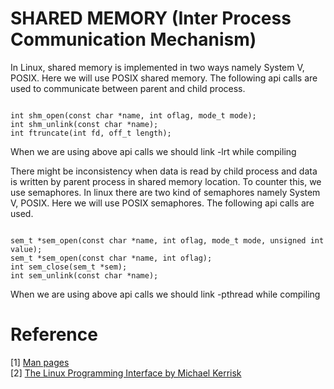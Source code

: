 # SHARED MEMORY (Inter Process Communication Mechanism)

In Linux, shared memory is implemented in two ways namely System V, POSIX. Here we will use POSIX shared memory. The following api calls are used to communicate between parent and child process.

```{C}

int shm_open(const char *name, int oflag, mode_t mode);
int shm_unlink(const char *name);
int ftruncate(int fd, off_t length);

```

When we are using above api calls we should link -lrt while compiling

There might be inconsistency when data is read by child process and data is written by parent process in shared memory location. To counter this, we use semaphores. In linux there are two kind of semaphores namely System V, POSIX. Here we will use POSIX semaphores. The following api calls are used.

```{C}

sem_t *sem_open(const char *name, int oflag, mode_t mode, unsigned int value);
sem_t *sem_open(const char *name, int oflag);
int sem_close(sem_t *sem);
int sem_unlink(const char *name);

``` 

When we are using above api calls we should link -pthread while compiling

# Reference

[1] [Man pages]() <br>
[2] [The Linux Programming Interface by Michael Kerrisk](https://moodle2.units.it/pluginfile.php/115306/mod_resource/content/1/The%20Linux%20Programming%20Interface-Michael%20Kerrisk.pdf) <br>